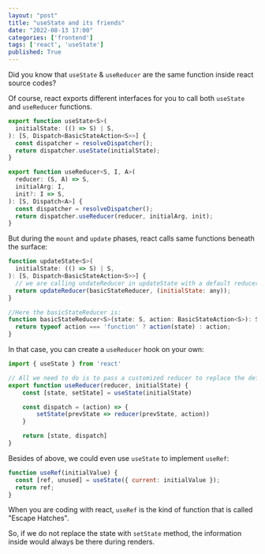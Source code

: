 ```yaml
---
layout: "post"
title: "useState and its friends"
date: "2022-08-13 17:00"
categories: ['frontend']
tags: ['react', 'useState']
published: True
---
```


Did you know that `useState` & `useReducer` are the same function inside react source codes? 

<!--more-->

Of course, react exports different interfaces for you to call both `useState` and `useReducer` functions.

```js
export function useState<S>(
  initialState: (() => S) | S,
): [S, Dispatch<BasicStateAction<S>>] {
  const dispatcher = resolveDispatcher();
  return dispatcher.useState(initialState);
}

export function useReducer<S, I, A>(
  reducer: (S, A) => S,
  initialArg: I,
  init?: I => S,
): [S, Dispatch<A>] {
  const dispatcher = resolveDispatcher();
  return dispatcher.useReducer(reducer, initialArg, init);
}
```

But during the `mount` and `update` phases, react calls same functions beneath the surface:

```js
function updateState<S>(
  initialState: (() => S) | S,
): [S, Dispatch<BasicStateAction<S>>] {
  // we are calling undateReducer in updateState with a default reducer called `basicStateReducer`
  return updateReducer(basicStateReducer, (initialState: any));
}

//Here the basicStateReducer is:
function basicStateReducer<S>(state: S, action: BasicStateAction<S>): S {
  return typeof action === 'function' ? action(state) : action;
}
```

In that case, you can create a `useReducer` hook on your own:

```js
import { useState } from 'react'

// All we need to do is to pass a customized reducer to replace the default `basicStateReducer` callback function:
export function useReducer(reducer, initialState) {
    const [state, setState] = useState(initialState)

    const dispatch = (action) => {
        setState(prevState => reducer(prevState, action))
    }

    return [state, dispatch]
}
```

Besides of above, we could even use `useState` to implement `useRef`:

```js
function useRef(initialValue) {
  const [ref, unused] = useState({ current: initialValue });
  return ref;
}
```

When you are coding with react, `useRef` is the kind of function that is called "Escape Hatches".

So, if we do not replace the state with `setState` method, the information inside would always be there during renders.
